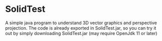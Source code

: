 # SolidTest
A simple java program to understand 3D vector graphics and perspective projection.
The code is already exported in SolidTest.jar, so you can try it out by simply downloading SolidTest.jar (may require OpenJdk 11 or later)

